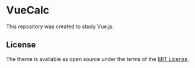 # VueCalc

This repository was created to study Vue.js.

## License

The theme is available as open source under the terms of the [MIT License](https://opensource.org/licenses/MIT).
